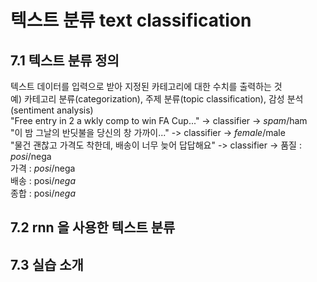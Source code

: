 # 텍스트 분류 text classification
## 7.1 텍스트 분류 정의
텍스트 데이터를 입력으로 받아 지정된 카테고리에 대한 수치를 출력하는 것  
예) 카테고리 분류(categorization), 주제 분류(topic classification), 감성 분석(sentiment analysis)  
"Free entry in 2 a wkly comp to win FA Cup..." -> classifier -> *spam*/ham  
"이 밤 그날의 반딧불을 당신의 창 가까이..." -> classifier -> *female*/male  
"물건 괜찮고 가격도 착한데, 배송이 너무 늦어 답답해요" -> classifier -> 품질 : *posi*/nega  
                                                                    가격 : *posi*/nega  
                                                                    배송 : posi/*nega*  
                                                                    종합 : posi/*nega*



## 7.2 rnn 을 사용한 텍스트 분류
## 7.3 실습 소개
